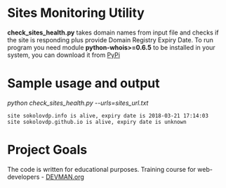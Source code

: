 # Sites Monitoring Utility

**check_sites_health.py** takes domain names from input file and 
checks if the site is responding plus provide Domain Registry Expiry Date.
To run program you need module **python-whois>=0.6.5** to be installed in your system,
you can download it from [PyPi](https://pypi.python.org/pypi/python-whois/0.6.5)


# Sample usage and output
*python check_sites_health.py  --urls=sites_url.txt*
```
site sokolovdp.info is alive, expiry date is 2018-03-21 17:14:03 
site sokolovdp.github.io is alive, expiry date is unknown
```
# Project Goals

The code is written for educational purposes. Training course for web-developers - [DEVMAN.org](https://devman.org)
